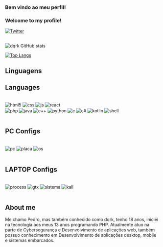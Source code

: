 
### Bem vindo ao meu perfil!   
### Welcome to my profile!

[![Twitter](https://img.shields.io/badge/Twitter-1DA1F2?style=for-the-badge&logo=twitter&logoColor=white)](https://twitter.com/iamdqrk)
<br>
<br>

![dqrk GitHub stats](https://github-readme-stats.vercel.app/api?username=iamdqrk&show_icons=true&theme=radical)

[![Top Langs](https://github-readme-stats.vercel.app/api/top-langs/?username=iamdqrk&layout=compact)](https://github.com/anuraghazra/github-readme-stats)

### 


## Linguagens
## Languages

<div style="display: inline_block"></br>
<img align="center" alt="html5" src="https://img.shields.io/badge/HTML5-E34F26?style=for-the-badge&logo=html5&logoColor=white" />
<img align="center" alt="css" src="https://img.shields.io/badge/CSS3-1572B6?style=for-the-badge&logo=css3&logoColor=white" />
<img align="center" alt="js" src="https://img.shields.io/badge/JavaScript-F7DF1E?style=for-the-badge&logo=javascript&logoColor=black" />
<img align="center" alt="react" src="https://img.shields.io/badge/React_Native-20232A?style=for-the-badge&logo=react&logoColor=61DAFB" />
</div>
<img align="center" alt="php" src="https://img.shields.io/badge/PHP-777BB4?style=for-the-badge&logo=php&logoColor=white" />
<img align="center" alt="java" src="https://img.shields.io/badge/Java-ED8B00?style=for-the-badge&logo=java&logoColor=white" />
<img align="center" alt="c++" src="https://img.shields.io/badge/C%2B%2B-00599C?style=for-the-badge&logo=c%2B%2B&logoColor=white" />
<img align="center" alt="python" src="https://img.shields.io/badge/Python-14354C?style=for-the-badge&logo=python&logoColor=white" />
<img align="center" alt="c" src="https://img.shields.io/badge/C-00599C?style=for-the-badge&logo=c&logoColor=white" />
<img align="center" alt="c#" src="https://img.shields.io/badge/C%23-239120?style=for-the-badge&logo=c-sharp&logoColor=white" />
<img align="center" alt=kotlin src="https://img.shields.io/badge/Kotlin-0095D5?&style=for-the-badge&logo=kotlin&logoColor=white" />
<img align="center" alt="shell" src="https://img.shields.io/badge/Shell_Script-121011?style=for-the-badge&logo=gnu-bash&logoColor=white" />
<br>
<br>

## PC Configs
<div style="display: inline_block"></br>
<img align="center" alt="pc" src="https://img.shields.io/badge/AMD-Ryzen_7_3700X-ED1C24?style=for-the-badge&logo=amd&logoColor=white" />

<img align="center" alt="placa" src="https://img.shields.io/badge/NVIDIA-GTX1660 super-76B900?style=for-the-badge&logo=nvidia&logoColor=white" />

<img align="center" alt="os" src="https://img.shields.io/badge/Windows-0078D6?style=for-the-badge&logo=windows&logoColor=white" /> 
<br>
<br>

## LAPTOP Configs


<div style="display: inline_block"></br>
<img align="center" alt="process" src="https://img.shields.io/badge/Intel-Core_i5_11th-0071C5?style=for-the-badge&logo=intel&logoColor=white" />

<img align="center" alt="gtx" src="https://img.shields.io/badge/NVIDIA-MX350-76B900?style=for-the-badge&logo=nvidia&logoColor=white" />

<img align="center" alt="sistema" src="https://img.shields.io/badge/manjaro-35BF5C?style=for-the-badge&logo=manjaro&logoColor=white" />

<img align="center" alt="kali" src="https://img.shields.io/badge/Kali_Linux-557C94?style=for-the-badge&logo=kali-linux&logoColor=white" />
<br>
<br>

## About me
Me chamo Pedro, mas também conhecido como dqrk,  tenho 18 anos, iniciei na tecnologia aos meus 13 anos programando PHP. Atualmente atuo na parte de Cybersegurança e Desenvolvimento de aplicações web, também possuo conhecimento em Desenvolvimento de aplicações desktop, mobile e sistemas embarcados.

